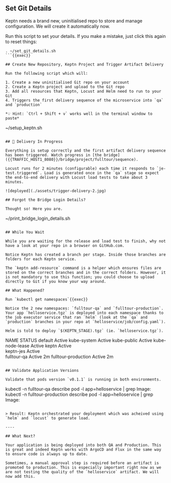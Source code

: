 ## Set Git Details

Keptn needs a brand new, uninitialised repo to store and manage configuration. We will create it automatically now.

Run this script to set your details. If you make a mistake, just click this again to reset things:

```
. ~/set_git_details.sh
```{{exec}}

## Create New Repository, Keptn Project and Trigger Artifact Delivery

Run the following script which will:

1. Create a new uninitialised Git repo on your account
2. Create a Keptn project and upload to the Git repo
3. Add all resources that Keptn, Locust and Helm need to run to your Git
4. Triggers the first delivery sequence of the microservice into `qa` and `production`

*💡 Hint: `Ctrl + Shift + v` works well in the terminal window to paste*

```
~/setup_keptn.sh
```{{exec}}

## 🎉 Delivery In Progress

Everything is setup correctly and the first artifact delivery sequence has been triggered. Watch progress in [the bridge]({{TRAFFIC_HOST1_8080}}/bridge/project/fulltour/sequence).

Locust runs for 2 minutes (configurable) each time it responds to `je-test.triggered`. Load is generated once in the `qa` stage so expect the end-to-end delivery with Locust load tests to take about 3 minutes.

![deployed](./assets/trigger-delivery-2.jpg)

## Forgot the Bridge Login Details?

Thought so! Here you are.

```
~/print_bridge_login_details.sh
```{{exec}}
  
## While You Wait

While you are waiting for the release and load test to finish, why not have a look at your repo in a browser on GitHub.com.
  
Notice Keptn has created a branch per stage. Inside those branches are folders for each Keptn service.

The `keptn add-resource` command is a helper which ensures files are stored on the correct branches and in the correct folders. However, it is not mandatory to use this function; you could choose to upload directly to Git if you know your way around.

## What Happened?

Run `kubectl get namespaces`{{exec}}

Notice the 2 new namespaces: `fulltour-qa` and `fulltour-production`. Your app `helloservice.tgz` is deployed into each namespace thanks to the job executor service that ran `helm` (look at the `qa` and `production` branches in your repo at `helloservice/job/config.yaml`).

Helm is told to deploy `$(KEPTN_STAGE).tgz` (ie. `helloservice.tgz`).

```
NAME                  STATUS
default               Active
kube-system           Active
kube-public           Active
kube-node-lease       Active 
keptn                 Active  
keptn-jes             Active   
fulltour-qa           Active   2m
fulltour-production   Active   2m
```

## Validate Application Versions

Validate that pods version `v0.1.1` is running in both environments.

```
kubectl -n fulltour-qa describe pod -l app=helloservice | grep Image:
kubectl -n fulltour-production describe pod -l app=helloservice | grep Image:
```{{exec}}

> Result: Keptn orchestrated your deployment which was acheived using `helm` and `locust` to generate load.

----

## What Next?

Your application is being deployed into both QA and Production. This is great and indeed Keptn works with ArgoCD and Flux in the same way to ensure code is always up to date.

Sometimes, a manual approval step is required before an artifact is promoted to production. This is especially important right now as we are not testing the quality of the `helloservice` artifact. We will now add this.
